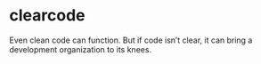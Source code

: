 # clearcode
Even clean code can function. But if code isn’t clear, it can bring a development organization to its knees.

